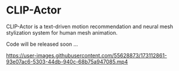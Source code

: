 # CLIP-Actor

CLIP-Actor is a text-driven motion recommendation and neural mesh stylization system for human mesh animation.

Code will be released soon ... 

https://user-images.githubusercontent.com/55628873/173112861-93e07ac6-5303-44db-940c-68b75a947085.mp4

